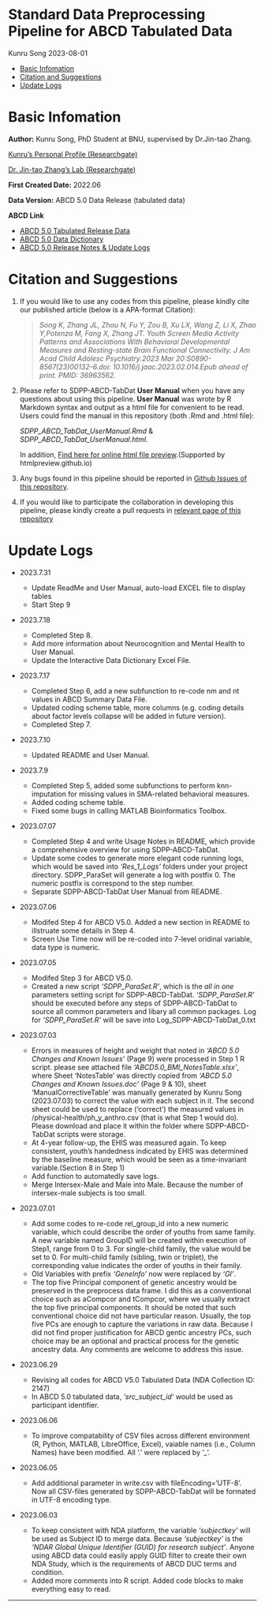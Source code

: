 Standard Data Preprocessing Pipeline for ABCD Tabulated Data
================
Kunru Song
2023-08-01

- [Basic Infomation](#basic-infomation)
- [Citation and Suggestions](#citation-and-suggestions)
- [Update Logs](#update-logs)

# Basic Infomation

**Author:** Kunru Song, PhD Student at BNU, supervised by Dr.Jin-tao
Zhang.

[Kunru’s Personal Profile
(Researchgate)](https://www.researchgate.net/profile/Kunru-Song)

[Dr. Jin-tao Zhang’s Lab
(Researchgate)](https://www.researchgate.net/lab/Jintao-Zhang-Lab-2)

**First Created Date:** 2022.06

**Data Version:** ABCD 5.0 Data Release (tabulated data)

**ABCD Link**

- [ABCD 5.0 Tabulated Release
  Data](https://nda.nih.gov/study.html?id=2147)
- [ABCD 5.0 Data Dictionary](https://data-dict.abcdstudy.org/)
- [ABCD 5.0 Release Notes & Update
  Logs](https://wiki.abcdstudy.org/release-notes/start-page.html)

# Citation and Suggestions

1.  If you would like to use any codes from this pipeline, please kindly
    cite our published article (below is a APA-format Citation):

    > *Song K, Zhang JL, Zhou N, Fu Y, Zou B, Xu LX, Wang Z, Li X, Zhao
    > Y,Potenza M, Fang X, Zhang JT. Youth Screen Media Activity
    > Patterns and Associations With Behavioral Developmental Measures
    > and Resting-state Brain Functional Connectivity. J Am Acad Child
    > Adolesc Psychiatry.2023 Mar 20:S0890-8567(23)00132-6.doi:
    > 10.1016/j.jaac.2023.02.014.Epub ahead of print. PMID: 36963562.*

2.  Please refer to SDPP-ABCD-TabDat **User Manual** when you have any
    questions about using this pipeline. **User Manual** was wrote by R
    Markdown syntax and output as a html file for convenient to be read.
    Users could find the manual in this repository (both .Rmd and .html
    file):

    *SDPP_ABCD_TabDat_UserManual.Rmd* &
    *SDPP_ABCD_TabDat_UserManual.html*.

    In addition, [Find here for online html file
    preview](http://htmlpreview.github.io/?https://github.com/fenmeng123/SDPP_ABCD_TabDat/blob/master/SDPP_ABCD_TabDat_UserManual.html).(Supported
    by htmlpreview.github.io)

3.  Any bugs found in this pipeline should be reported in [Github Issues
    of this
    repository](https://github.com/fenmeng123/SDPP_ABCD_TabDat/issues).

4.  If you would like to participate the collaboration in developing
    this pipeline, please kindly create a pull requests in [relevant
    page of this
    repository](https://github.com/fenmeng123/SDPP_ABCD_TabDat/pulls)

# Update Logs

- 2023.7.31

  - Update ReadMe and User Manual, auto-load EXCEL file to display
    tables
  - Start Step 9

- 2023.7.18

  - Completed Step 8.
  - Add more information about Neurocognition and Mental Health to User
    Manual.
  - Update the Interactive Data Dictionary Excel File.

- 2023.7.17

  - Completed Step 6, add a new subfunction to re-code nm and nt values
    in ABCD Summary Data File.
  - Updated coding scheme table, more columns (e.g. coding details about
    factor levels collapse will be added in future version).
  - Completed Step 7.

- 2023.7.10

  - Updated README and User Manual.

- 2023.7.9

  - Completed Step 5, added some subfunctions to perform knn-imputation
    for missing values in SMA-related behavioral measures.
  - Added coding scheme table.
  - Fixed some bugs in calling MATLAB Bioinformatics Toolbox.

- 2023.07.07

  - Completed Step 4 and write Usage Notes in README, which provide a
    comprehensive overview for using SDPP-ABCD-TabDat.
  - Update some codes to generate more elegant code running logs, which
    would be saved into *‘Res_1_Logs’* folders under your project
    directory. SDPP_ParaSet will generate a log with postfix 0. The
    numeric postfix is correspond to the step number.
  - Separate SDPP-ABCD-TabDat User Manual from README.

- 2023.07.06

  - Modifed Step 4 for ABCD V5.0. Added a new section in README to
    illstruate some details in Step 4.
  - Screen Use Time now will be re-coded into 7-level oridinal variable,
    data type is numeric.

- 2023.07.05

  - Modifed Step 3 for ABCD V5.0.
  - Created a new script *‘SDPP_ParaSet.R’*, which is the *all in one*
    parameters setting script for SDPP-ABCD-TabDat. *‘SDPP_ParaSet.R’*
    should be executed before any steps of SDPP-ABCD-TabDat to source
    all common parameters and libary all common packages. Log for
    *‘SDPP_ParaSet.R’* will be save into Log_SDPP-ABCD-TabDat_0.txt

- 2023.07.03

  - Errors in measures of height and weight that noted in *‘ABCD 5.0
    Changes and Known Issues’* (Page 9) were processed in Step 1 R
    script. please see attached file *‘ABCD5.0_BMI_NotesTable.xlsx’*,
    where Sheet ‘NotesTable’ was directly copied from *‘ABCD 5.0 Changes
    and Known Issues.doc’* (Page 9 & 10), sheet ‘ManualCorrectiveTable’
    was manually generated by Kunru Song (2023.07.03) to correct the
    value with each subject in it. The second sheet could be used to
    replace (‘correct’) the measured values in
    /physical-health/ph_y_anthro.csv (that is what Step 1 would do).
    Please download and place it within the folder where
    SDPP-ABCD-TabDat scripts were storage.
  - At 4-year follow-up, the EHIS was measured again. To keep
    consistent, youth’s handedness indicated by EHIS was determined by
    the baseline measure, which would be seen as a time-invariant
    variable.(Section 8 in Step 1)
  - Add function to automatedly save logs.
  - Merge Intersex-Male and Male into Male. Because the number of
    intersex-male subjects is too small.

- 2023.07.01

  - Add some codes to re-code rel_group_id into a new numeric variable,
    which could describe the order of youths from same family. A new
    variable named GroupID will be created within execution of Step1,
    range from 0 to 3. For single-child family, the value would be set
    to 0. For multi-child family (sibling, twin or triplet), the
    corresponding value indicates the order of youths in their family.
  - Old Variables with prefix *‘GeneInfo’* now were replaced by *‘GI’*.
  - The top five Principal component of genetic ancestry would be
    preserved in the preprocess data frame. I did this as a conventional
    choice such as aCompcor and tCompcor, where we usually extract the
    top five principal components. It should be noted that such
    conventional choice did not have particular reason. Usually, the top
    five PCs are enough to capture the variations in raw data. Because I
    did not find proper justification for ABCD gentic ancestry PCs, such
    choice may be an optional and practical process for the genetic
    ancestry data. Any comments are welcome to address this issue.

- 2023.06.29

  - Revising all codes for ABCD V5.0 Tabulated Data (NDA Collection ID:
    2147)
  - In ABCD 5.0 tabulated data, *‘src_subject_id’* would be used as
    participant identifier.

- 2023.06.06

  - To improve compatability of CSV files across different environment
    (R, Python, MATLAB, LibreOffice, Excel), vaiable names (i.e., Column
    Names) have been modified. All ‘.’ were replaced by ’\_’.

- 2023.06.05

  - Add additional parameter in write.csv with fileEncoding=‘UTF-8’. Now
    all CSV-files generated by SDPP-ABCD-TabDat will be formated in
    UTF-8 encoding type.

- 2023.06.03

  - To keep consistent with NDA platform, the variable *‘subjectkey’*
    will be used as Subject ID to merge data. Because *‘subjectkey’* is
    the *‘NDAR Global Unique Identifier (GUID) for research subject’*.
    Anyone using ABCD data could easily apply GUID filter to create
    their own NDA Study, which is the requirements of ABCD DUC terms and
    condition.
  - Added more comments into R script. Added code blocks to make
    everything easy to read.

------------------------------------------------------------------------
